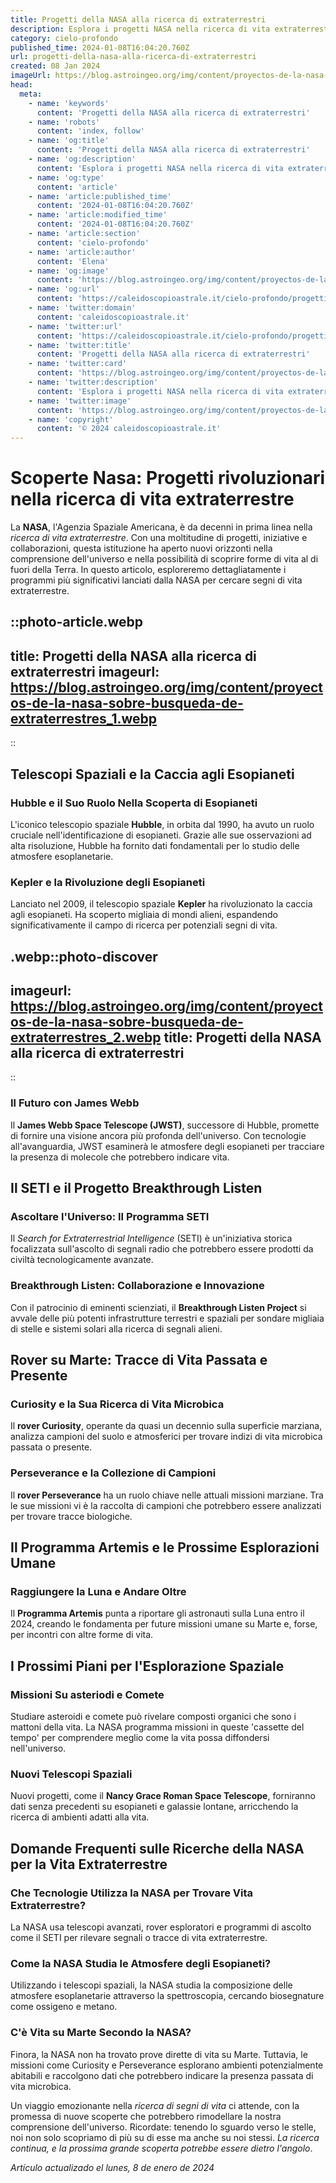 ```yaml
---
title: Progetti della NASA alla ricerca di extraterrestri
description: Esplora i progetti NASA nella ricerca di vita extraterrestre. Scopri le ultime missioni che puntano alle stelle!
category: cielo-profondo
published_time: 2024-01-08T16:04:20.760Z
url: progetti-della-nasa-alla-ricerca-di-extraterrestri
created: 08 Jan 2024
imageUrl: https://blog.astroingeo.org/img/content/proyectos-de-la-nasa-sobre-busqueda-de-extraterrestres_1.webp
head:
  meta:
    - name: 'keywords'
      content: 'Progetti della NASA alla ricerca di extraterrestri'
    - name: 'robots'
      content: 'index, follow'
    - name: 'og:title'
      content: 'Progetti della NASA alla ricerca di extraterrestri'
    - name: 'og:description'
      content: 'Esplora i progetti NASA nella ricerca di vita extraterrestre. Scopri le ultime missioni che puntano alle stelle!'
    - name: 'og:type'
      content: 'article'
    - name: 'article:published_time'
      content: '2024-01-08T16:04:20.760Z'
    - name: 'article:modified_time'
      content: '2024-01-08T16:04:20.760Z'
    - name: 'article:section'
      content: 'cielo-profondo'
    - name: 'article:author'
      content: 'Elena'
    - name: 'og:image'
      content: 'https://blog.astroingeo.org/img/content/proyectos-de-la-nasa-sobre-busqueda-de-extraterrestres_1.webp'
    - name: 'og:url'
      content: 'https://caleidoscopioastrale.it/cielo-profondo/progetti-della-nasa-alla-ricerca-di-extraterrestri'
    - name: 'twitter:domain'
      content: 'caleidoscopioastrale.it'
    - name: 'twitter:url'
      content: 'https://caleidoscopioastrale.it/cielo-profondo/progetti-della-nasa-alla-ricerca-di-extraterrestri'
    - name: 'twitter:title'
      content: 'Progetti della NASA alla ricerca di extraterrestri'
    - name: 'twitter:card'
      content: 'https://blog.astroingeo.org/img/content/proyectos-de-la-nasa-sobre-busqueda-de-extraterrestres_1.webp'
    - name: 'twitter:description'
      content: 'Esplora i progetti NASA nella ricerca di vita extraterrestre. Scopri le ultime missioni che puntano alle stelle!'
    - name: 'twitter:image'
      content: 'https://blog.astroingeo.org/img/content/proyectos-de-la-nasa-sobre-busqueda-de-extraterrestres_1.webp'
    - name: 'copyright'
      content: '© 2024 caleidoscopioastrale.it'
---
```

# Scoperte Nasa: Progetti rivoluzionari nella ricerca di vita extraterrestre

La **NASA**, l'Agenzia Spaziale Americana, è da decenni in prima linea nella *ricerca di vita extraterrestre*. Con una moltitudine di progetti, iniziative e collaborazioni, questa istituzione ha aperto nuovi orizzonti nella comprensione dell'universo e nella possibilità di scoprire forme di vita al di fuori della Terra. In questo articolo, esploreremo dettagliatamente i programmi più significativi lanciati dalla NASA per cercare segni di vita extraterrestre.

::photo-article.webp
---
title: Progetti della NASA alla ricerca di extraterrestri
imageurl: https://blog.astroingeo.org/img/content/proyectos-de-la-nasa-sobre-busqueda-de-extraterrestres_1.webp
---
::

## Telescopi Spaziali e la Caccia agli Esopianeti

### Hubble e il Suo Ruolo Nella Scoperta di Esopianeti

L'iconico telescopio spaziale **Hubble**, in orbita dal 1990, ha avuto un ruolo cruciale nell'identificazione di esopianeti. Grazie alle sue osservazioni ad alta risoluzione, Hubble ha fornito dati fondamentali per lo studio delle atmosfere esoplanetarie.

### Kepler e la Rivoluzione degli Esopianeti

Lanciato nel 2009, il telescopio spaziale **Kepler** ha rivoluzionato la caccia agli esopianeti. Ha scoperto migliaia di mondi alieni, espandendo significativamente il campo di ricerca per potenziali segni di vita.

.webp::photo-discover
---
imageurl: https://blog.astroingeo.org/img/content/proyectos-de-la-nasa-sobre-busqueda-de-extraterrestres_2.webp
title: Progetti della NASA alla ricerca di extraterrestri
---
::

### Il Futuro con James Webb

Il **James Webb Space Telescope (JWST)**, successore di Hubble, promette di fornire una visione ancora più profonda dell'universo. Con tecnologie all'avanguardia, JWST esaminerà le atmosfere degli esopianeti per tracciare la presenza di molecole che potrebbero indicare vita.

## Il SETI e il Progetto Breakthrough Listen

### Ascoltare l'Universo: Il Programma SETI

Il *Search for Extraterrestrial Intelligence* (SETI) è un'iniziativa storica focalizzata sull'ascolto di segnali radio che potrebbero essere prodotti da civiltà tecnologicamente avanzate.

### Breakthrough Listen: Collaborazione e Innovazione

Con il patrocinio di eminenti scienziati, il **Breakthrough Listen Project** si avvale delle più potenti infrastrutture terrestri e spaziali per sondare migliaia di stelle e sistemi solari alla ricerca di segnali alieni.

## Rover su Marte: Tracce di Vita Passata e Presente

### Curiosity e la Sua Ricerca di Vita Microbica

Il **rover Curiosity**, operante da quasi un decennio sulla superficie marziana, analizza campioni del suolo e atmosferici per trovare indizi di vita microbica passata o presente.

### Perseverance e la Collezione di Campioni

Il **rover Perseverance** ha un ruolo chiave nelle attuali missioni marziane. Tra le sue missioni vi è la raccolta di campioni che potrebbero essere analizzati per trovare tracce biologiche.

## Il Programma Artemis e le Prossime Esplorazioni Umane

### Raggiungere la Luna e Andare Oltre

Il **Programma Artemis** punta a riportare gli astronauti sulla Luna entro il 2024, creando le fondamenta per future missioni umane su Marte e, forse, per incontri con altre forme di vita.

## I Prossimi Piani per l'Esplorazione Spaziale

### Missioni Su asteriodi e Comete

Studiare asteroidi e comete può rivelare composti organici che sono i mattoni della vita. La NASA programma missioni in queste 'cassette del tempo' per comprendere meglio come la vita possa diffondersi nell'universo.

### Nuovi Telescopi Spaziali

Nuovi progetti, come il **Nancy Grace Roman Space Telescope**, forniranno dati senza precedenti su esopianeti e galassie lontane, arricchendo la ricerca di ambienti adatti alla vita.

## Domande Frequenti sulle Ricerche della NASA per la Vita Extraterrestre

### Che Tecnologie Utilizza la NASA per Trovare Vita Extraterrestre?

La NASA usa telescopi avanzati, rover esploratori e programmi di ascolto come il SETI per rilevare segnali o tracce di vita extraterrestre.

### Come la NASA Studia le Atmosfere degli Esopianeti?

Utilizzando i telescopi spaziali, la NASA studia la composizione delle atmosfere esoplanetarie attraverso la spettroscopia, cercando biosegnature come ossigeno e metano.

### C'è Vita su Marte Secondo la NASA?

Finora, la NASA non ha trovato prove dirette di vita su Marte. Tuttavia, le missioni come Curiosity e Perseverance esplorano ambienti potenzialmente abitabili e raccolgono dati che potrebbero indicare la presenza passata di vita microbica.

Un viaggio emozionante nella *ricerca di segni di vita* ci attende, con la promessa di nuove scoperte che potrebbero rimodellare la nostra comprensione dell'universo. Ricordate: tenendo lo sguardo verso le stelle, noi non solo scopriamo di più su di esse ma anche su noi stessi. *La ricerca continua, e la prossima grande scoperta potrebbe essere dietro l'angolo*.

_Artículo actualizado el lunes, 8 de enero de 2024_